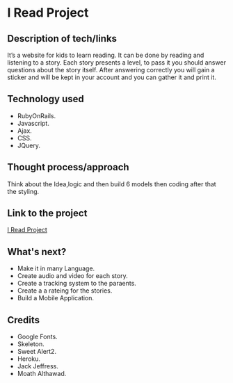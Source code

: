 # I Read Project

## Description of tech/links

It’s a website for kids to learn reading. It can be done by reading and listening to a story. Each story presents a level, to pass it you should answer questions about the story itself. After answering correctly you will gain a sticker and will be kept in your account  and you can gather it and print it.

## Technology used

- RubyOnRails.
- Javascript.
- Ajax.
- CSS.
- JQuery.

## Thought process/approach

Think about the Idea,logic and then build 6 models then coding after that the styling.

## Link to the project

[I Read Project](https://gluten-free-project.herokuapp.com/)

## What's next?

- Make it in many Language.
- Create audio and video for each story.
- Create a tracking system to the paraents.
- Create a a rateing for the stories. 
- Build a Mobile Application.


## Credits

- Google Fonts.
- Skeleton.
- Sweet Alert2.
- Heroku.
- Jack Jeffress.
- Moath Althawad.

